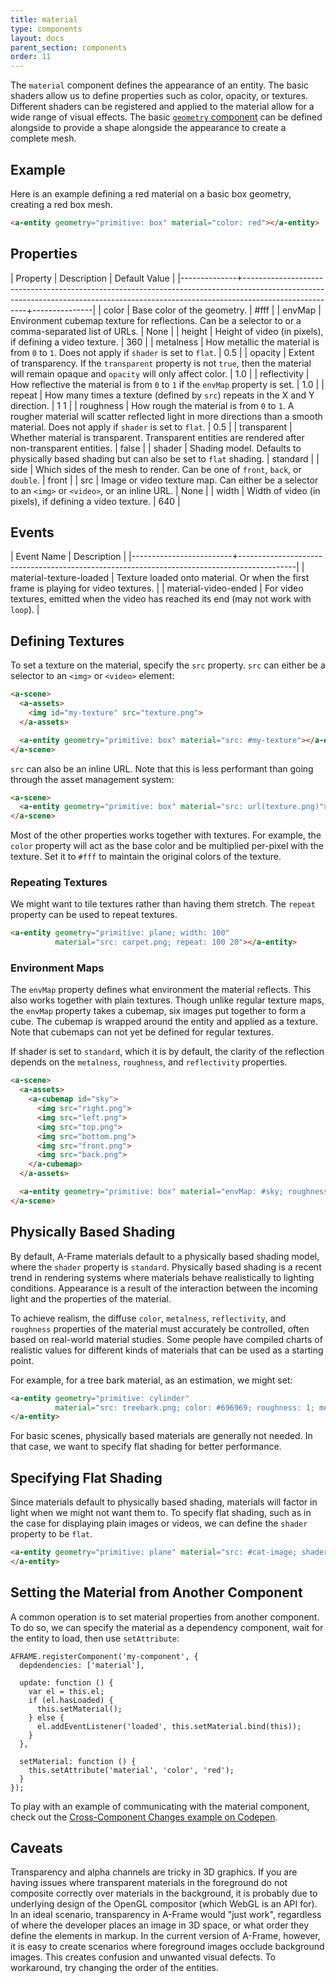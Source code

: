 ```yaml
---
title: material
type: components
layout: docs
parent_section: components
order: 11
---
```


The `material` component defines the appearance of an entity. The basic shaders allow us to define properties such as color, opacity, or textures. Different shaders can be registered and applied to the material allow for a wide range of visual effects. The basic [`geometry` component](geometry.html) can be defined alongside to provide a shape alongside the appearance to create a complete mesh.

## Example

Here is an example defining a red material on a basic box geometry, creating a red box mesh.

```html
<a-entity geometry="primitive: box" material="color: red"></a-entity>
```

## Properties

| Property     | Description                                                                                                                                                                        | Default Value |
|--------------+------------------------------------------------------------------------------------------------------------------------------------------------------------------------------------+---------------|
| color        | Base color of the geometry.                                                                                                                                                        | #fff          |
| envMap       | Environment cubemap texture for reflections. Can be a selector to <a-cubemap> or a comma-separated list of URLs.                                                                   | None          |
| height       | Height of video (in pixels), if defining a video texture.                                                                                                                          | 360           |
| metalness    | How metallic the material is from `0` to `1`. Does not apply if `shader` is set to `flat`.                                                                                         | 0.5           |
| opacity      | Extent of transparency. If the `transparent` property is not `true`, then the material will remain opaque and `opacity` will only affect color.                                    | 1.0           |
| reflectivity | How reflective the material is from `0` to `1` if the `envMap` property is set.                                                                                                    | 1.0           |
| repeat       | How many times a texture (defined by `src`) repeats in the X and Y direction.                                                                                                      | 1 1           |
| roughness    | How rough the material is from `0` to `1`. A rougher material will scatter reflected light in more directions than a smooth material. Does not apply if `shader` is set to `flat`. | 0.5           |
| transparent  | Whether material is transparent. Transparent entities are rendered after non-transparent entities.                                                                                 | false         |
| shader       | Shading model. Defaults to physically based shading but can also be set to `flat` shading.                                                                                         | standard      |
| side         | Which sides of the mesh to render. Can be one of `front`, `back`, or `double`.                                                                                                     | front         |
| src          | Image or video texture map. Can either be a selector to an `<img>` or `<video>`, or an inline URL.                                                                                 | None          |
| width        | Width of video (in pixels), if defining a video texture.                                                                                                                           | 640           |

## Events

| Event Name              | Description                                                                                |
|-------------------------+--------------------------------------------------------------------------------------------|
| material-texture-loaded | Texture loaded onto material. Or when the first frame is playing for video textures.       |
| material-video-ended    | For video textures, emitted when the video has reached its end (may not work with `loop`). |

## Defining Textures

To set a texture on the material, specify the `src` property. `src` can either be a selector to an `<img>` or `<video>` element:

```html
<a-scene>
  <a-assets>
    <img id="my-texture" src="texture.png">
  </a-assets>

  <a-entity geometry="primitive: box" material="src: #my-texture"></a-entity>
</a-scene>
```

`src` can also be an inline URL. Note that this is less performant than going through the asset management system:

```html
<a-scene>
  <a-entity geometry="primitive: box" material="src: url(texture.png)"></a-entity>
</a-scene>
```

Most of the other properties works together with textures. For example, the `color` property will act as the base color and be multiplied per-pixel with the texture. Set it to `#fff` to maintain the original colors of the texture.

### Repeating Textures

We might want to tile textures rather than having them stretch. The `repeat` property can be used to repeat textures.

```html
<a-entity geometry="primitive: plane; width: 100"
          material="src: carpet.png; repeat: 100 20"></a-entity>
```

### Environment Maps

The `envMap` property defines what environment the material reflects. This also works together with plain textures. Though unlike regular texture maps, the `envMap` property takes a cubemap, six images put together to form a cube. The cubemap is wrapped around the entity and applied as a texture. Note that cubemaps can not yet be defined for regular textures.

If shader is set to `standard`, which it is by default, the clarity of the reflection depends on the `metalness`, `roughness`, and `reflectivity` properties.

```html
<a-scene>
  <a-assets>
    <a-cubemap id="sky">
      <img src="right.png">
      <img src="left.png">
      <img src="top.png">
      <img src="bottom.png">
      <img src="front.png">
      <img src="back.png">
    </a-cubemap>
  </a-assets>

  <a-entity geometry="primitive: box" material="envMap: #sky; roughness: 0"></a-entity>
</a-scene>
```

## Physically Based Shading

By default, A-Frame materials default to a physically based shading model, where the `shader` property is `standard`. Physically based shading is a recent trend in rendering systems where materials behave realistically to lighting conditions. Appearance is a result of the interaction between the incoming light and the properties of the material.

To achieve realism, the diffuse `color`, `metalness`, `reflectivity`, and `roughness` properties of the material must accurately be controlled, often based on real-world material studies. Some people have compiled charts of realistic
values for different kinds of materials that can be used as a starting point.

For example, for a tree bark material, as an estimation, we might set:

```html
<a-entity geometry="primitive: cylinder"
          material="src: treebark.png; color: #696969; roughness: 1; metalness: 0">
</a-entity>
```

For basic scenes, physically based materials are generally not needed. In that case, we want to specify flat shading for better performance.

## Specifying Flat Shading

Since materials default to physically based shading, materials will factor in light when we might not want them to. To specify flat shading, such as in the case for displaying plain images or videos, we can define the `shader` property to be `flat`.

```html
<a-entity geometry="primitive: plane" material="src: #cat-image; shader: flat">
</a-entity>
```

## Setting the Material from Another Component

A common operation is to set material properties from another component. To do so, we can specify the material as a dependency component, wait for the entity to load, then use `setAttribute`:

```
AFRAME.registerComponent('my-component', {
  depdendencies: ['material'],

  update: function () {
    var el = this.el;
    if (el.hasLoaded) {
      this.setMaterial();
    } else {
      el.addEventListener('loaded', this.setMaterial.bind(this));
    }
  },

  setMaterial: function () {
    this.setAttribute('material', 'color', 'red');
  }
});
```

To play with an example of communicating with the material component, check out the [Cross-Component Changes example on Codepen](http://codepen.io/team/mozvr/pen/NxEpJe).

## Caveats

Transparency and alpha channels are tricky in 3D graphics. If you are having issues where transparent materials in the foreground do not composite correctly over materials in the background, it is probably due to underlying design of the OpenGL compositor (which WebGL is an API for). In an ideal scenario, transparency in A-Frame would "just work", regardless of where the developer places an image in 3D space, or what order they define the elements in markup. In the current version of A-Frame, however, it is easy to create scenarios where foreground images occlude background images. This creates confusion and unwanted visual defects. To workaround, try changing the order of the entities.
